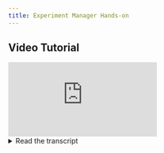 ```yaml
---
title: Experiment Manager Hands-on
---
```



## Video Tutorial

<div style={{position: 'relative', overflow: 'hidden', width: '100%', paddingTop: '56.25%' }} >
<iframe style={{position: 'absolute', top: '0', left: '0', bottom: '0', right: '0', width: '100%', height: '100%'}} 
        src="https://www.youtube.com/embed/bjWwZAzDxTY" 
        title="YouTube video player" 
        frameborder="0" 
        allow="accelerometer; autoplay; clipboard-write; encrypted-media; gyroscope; picture-in-picture; fullscreen" 
        allowfullscreen>
</iframe>
</div>




<details className="cml-expansion-panel info">
<summary className="cml-expansion-panel-summary">Read the transcript</summary>
<div className="cml-expansion-panel-content">
Welcome to clearML! In this video, you’ll learn how to quickly get started with clearML by adding 2 simple lines of Python code to your existing project.

This is the experiment manager UI and every row you can see here, is a single run of your code. So let’s set everything up in the code first and then we’ll come back to this UI later in the video.

We’re currently in our project folder. As you can see, we have our very basic toy example here that we want to start to track by using clearML’s experiment manager.

The first thing to do is to install the clearml python package in our virtual environment. Installing the package itself, will add 3 commands for you. We’ll cover the `clearml-data` and `clearml-task` commands later, for now the one we need is `clearml-init`

If you paid attention in the first video of this series, you’d remember that we need to connect to a clearML server to save all our tracked data, the server is where we saw the list of experiments earlier. This connection is what `clearml-init` will set up for us. When running the command it’ll ask for your server API credentials.

To get those, go to your clearML server webpage. If you’re using our hosted service, this will be at app.clear.ml, if you’re hosting your own, browse to your servers address at port 8080. Go to your settings on the top right and, under workspace, create new credentials. This will pop up a window with your API info and you can just copy paste it into the `clearml-init` prompt.

The prompt will suggest the server urls that were in your copied snippet. If they are correct just press Enter, otherwise you can change them here.

Now we’re all set to add the 2 magic lines to our code and start tracking our experiments!

The first line imports the Task object from the clearml package and the second line creates a new task in a certain project. That project will be created if it doesn’t exist already. 

Now we can just run the experiment and see it popup in realtime in our web view! The experiment will also generate a link to your experiment page for easy access. From here we have a lot of cool features at our disposal.

This is our experiment overview, experiments in clearml are called tasks. If we click on one of our tasks here, we get the detailed overview that we saw earlier.

We can change the task’s name by clicking it here, add a description or getting the task’s ID here. We can also add tags to our task for easy filtering and searching.

First of all, source code is captured. If you’re working in a git repository we’ll save your git information along with any uncommitted changes. If you’re running an unversioned script, clearml will save the script instead.

Together with the python packages your coded uses, this’ll allow you to recreate your experiment on any machine.

Similarly, all of the output the code produces will also be captured.

The 2 magic lines will also automatically hook into most ML/DL libraries when they’re imported by your code. For example when python argparse is used to handle command line arguments, the arguments themselves will be captured by ClearML without any extra code. In the same way, other frameworks such as tensorflow, pytorch and matplotlib will automatically log hyperparameters, model checkpoints, preview images and plots for example. 

Next to automatic logging, it is super easy to manually add anything you want to the task with just a single extra line of code. Artifacts are usually meant for reusable files like model weights, while debug samples can show any output type like annotated images or even audio or video clips.

Just take a look at our documentation for more info.

If you want to show colleagues or friends how well your models are performing, you can easily share a task by right clicking it and choosing share to make it accessible with a link. Anyone visiting that link will get the detail view in fullscreen mode and the task itself will get a tag showing that it’s now shared.

In many cases, we also want to compare multiple versions of our experiments directly, this is easily done by selecting the tasks you’re interested in and clicking on compare in the bottom ribbon.

This will bring up the same information tabs as in our detail view.

Differences are highlighted in red and you can choose to hide everything that’s the same between tasks for a cleaner comparison.

Scalars such as loss or accuracy will be plotted on the same axes which makes comparing them much more convenient.

Finally plots such as a confusion matrix and debug samples can be compared too. For those times when you just want to confirm that the new model is better with your own eyes.

Now that you’re ready to start tracking and managing your experiments, we’ll cover some more advanced features and concepts of the experiment manager in the next video. Later we’ll also look at remote execution and automation using the clearml agent.

But if you want to get started right now, head over to clear.ml and join our community slack channel if you need any help.
</div>
</details>
